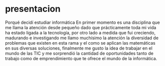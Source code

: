 # presentacion
Porqué decidí estudiar informática
En primer momento es una disciplina que me llama la atención desde pequeño dado que prácticamente toda mi vida ha estado ligada a la tecnología, por otro lado a medida que fui creciendo, madurando e investigando me llamo muchísimo la atención la diversidad de problemas que existen en esta rama y el como se aplican las matemáticas en sus diversas soluciones, finalmente me gusto la idea de trabajar en el mundo de las TIC y me sorprendió la cantidad de oportunidades tanto de trabajo como de emprendimiento que te ofrece el mundo de la informática.
